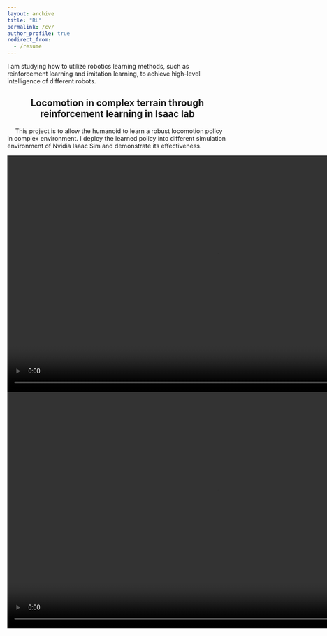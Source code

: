 ```yaml
---
layout: archive
title: "RL"
permalink: /cv/
author_profile: true
redirect_from:
  - /resume
---
```


I am studying how to utilize robotics learning methods, such as reinforcement learning and imitation learning, to achieve high-level intelligence of different robots.

<center><h2 id="rl">Locomotion in complex terrain through reinforcement learning in Isaac lab</h2></center>
<p> &emsp;  This project is to allow the humanoid to learn a robust locomotion policy in complex environment. I deploy the learned policy into different simulation environment of Nvidia Isaac Sim and demonstrate its effectiveness.</p>
<!-- <video id="video" controls="" preload="none">
      <source id="mp4" src="../files/coordination.mp4" type="video/mp4">
</videos> -->
<video width="960" height="540" controls style="width= 100%; height=100%; object-fit: fill">
  <source src="../files/rl-scene.mp4" type="video/mp4">
</video>
<video width="960" height="540" controls style="width= 100%; height=100%; object-fit: fill">
  <source src="../files/rl-unitree.mp4" type="video/mp4">
</video>
<br>